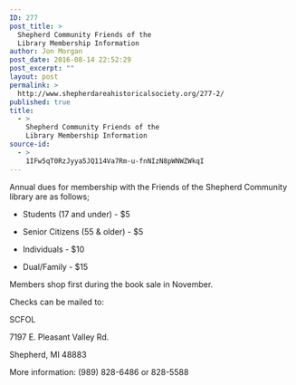 ```yaml
---
ID: 277
post_title: >
  Shepherd Community Friends of the
  Library Membership Information
author: Jon Morgan
post_date: 2016-08-14 22:52:29
post_excerpt: ""
layout: post
permalink: >
  http://www.shepherdareahistoricalsociety.org/277-2/
published: true
title:
  - >
    Shepherd Community Friends of the
    Library Membership Information
source-id:
  - >
    1IFw5qT0RzJyya5JQ114Va7Rm-u-fnNIzN8pWNWZWkqI
---
```

Annual dues for membership with the Friends of the Shepherd Community library are as follows;

* Students (17 and under) - $5

* Senior Citizens (55 &amp; older) - $5

* Individuals - $10

* Dual/Family - $15

Members shop first during the book sale in November.

Checks can be mailed to:

SCFOL

7197 E. Pleasant Valley Rd.

Shepherd, MI 48883

More information: (989) 828-6486 or 828-5588